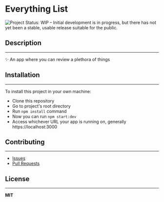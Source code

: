 # Everything List
<img src="https://www.repostatus.org/badges/latest/wip.svg" alt="Project Status: WIP – Initial development is in progress, but there has not yet been a stable, usable release suitable for the public." target="https://www.repostatus.org/#wip">

## Description
------
 ✨ An app where you can review a plethora of things
## Installation
------
To install this project in your own machine:
- Clone this repository
- Go to project's root directory
- Run `npm install` command
- Now you can run `npm start:dev`
- Access whichever URL your app is running on, generally https://localhost:3000
## Contributing
------
- [Issues](https://github.com/vinicius-grandi/everything-list/issues)
- [Pull Requests](https://github.com/vinicius-grandi/everything-list/pulls)
## License
------
**MIT**
